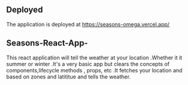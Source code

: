## Deployed 
The application is deployed at https://seasons-omega.vercel.app/

## Seasons-React-App-
This react application will tell the weather at your location .Whether it it summer or winter .It's a very basic app but clears the concepts of components,lifecycle methods , props, etc .It fetches your location and based on zones and latititue and tells the weather.
